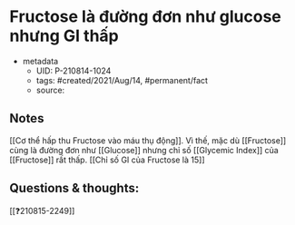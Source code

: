 # Fructose là đường đơn như glucose nhưng GI thấp

- metadata
	- UID: P-210814-1024
	- tags: #created/2021/Aug/14, #permanent/fact 
	- source: 

## Notes
[[Cơ thể hấp thu Fructose vào máu thụ động]]. Vì thế, mặc dù [[Fructose]] cùng là đường đơn như [[Glucose]] nhưng chỉ số [[Glycemic Index]] của [[Fructose]] rất thấp. [[Chỉ số GI của Fructose là 15]]

## Questions & thoughts:
[[❓210815-2249]]
